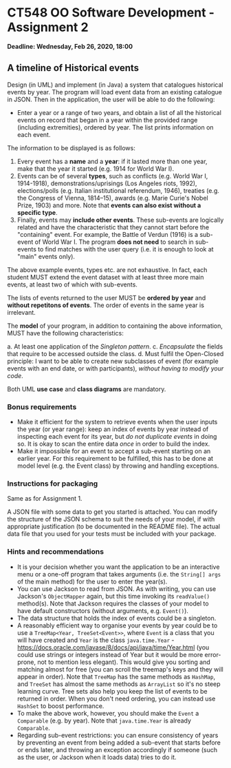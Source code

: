 # CT548 OO Software Development - Assignment 2

__Deadline: Wednesday, Feb 26, 2020, 18:00__

## A timeline of Historical events

Design (in UML) and implement (in Java) a system that catalogues historical events by year. The program will load event data from an existing catalogue in JSON. Then in the application, the user will be able to do the following:

* Enter a year or a range of two years, and obtain a list of all the historical events on record that began in a year within the provided range (including extremities), ordered by year. The list prints information on each event.

The information to be displayed is as follows:

1. Every event has a __name__ and a __year__: if it lasted more than one year, make that the year it started (e.g. 1914 for World War I).
2. Events can be of several __types__, such as conflicts (e.g. World War I, 1914-1918), demonstrations/uprisings (Los Angeles riots, 1992), elections/polls (e.g. Italian institutional referendum, 1946), treaties (e.g. the Congress of Vienna, 1814–15), awards (e.g. Marie Curie's Nobel Prize, 1903) and more. Note that __events can also exist without a specific type__.
3. Finally, events may __include other events__. These sub-events are logically related and have the characteristic that they cannot start before the "containing" event. For example, the Battle of Verdun (1916) is a sub-event of World War I. The program __does not need__ to search in sub-events to find matches with the user query (i.e. it is enough to look at "main" events only).

The above example events, types etc. are not exhaustive. In fact, each student MUST extend the event dataset with at least three more main events, at least two of which with sub-events.

The lists of events returned to the user MUST be __ordered by year__ and __without repetitons of events__. The order of events in the same year is irrelevant.

The __model__ of your program, in addition to containing the above information, MUST have the following characteristics:

a. At least one application of the _Singleton pattern_.
c. _Encapsulate_ the fields that require to be accessed outside the class.
d. Must fulfil the Open-Closed principle: I want to be able to create new subclasses of event (for example events with an end date, or with participants), _without having to modify your code_.

Both UML __use case__ and __class diagrams__ are mandatory.

### Bonus requirements
* Make it efficient for the system to retrieve events when the user inputs the year (or year range): keep an index of events by year instead of inspecting each event for its year, but _do not duplicate events_ in doing so. It is okay to scan the entire data _once_ in order to build the index.
* Make it impossible for an event to accept a sub-event starting on an earlier year. For this requirement to be fulfilled, this has to be done at model level (e.g. the Event class) by throwing and handling exceptions.

### Instructions for packaging

Same as for Assignment 1.

A JSON file with some data to get you started is attached. You can modify the structure of the JSON schema to suit the needs of your model, if with appropriate justification (to be documented in the README file). The actual data file that you used for your tests must be included with your package.

### Hints and recommendations

* It is your decision whether you want the application to be an interactive menu or a one-off program that takes arguments (i.e. the `String[] args` of the main method) for the user to enter the year(s).
* You can use Jackson to read from JSON. As with writing, you can use Jackson's `ObjectMapper` again, but this time invoking its `readValue()` method(s). Note that Jackson requires the classes of your model to have default constructors (without arguments, e.g. `Event()`).
* The data structure that holds the index of events could be a singleton.
* A reasonably efficient way to organise your events by year could be to use a `TreeMap<Year, TreeSet<Event>>`, where `Event` is a class that you will have created and `Year` is the class `java.time.Year` - https://docs.oracle.com/javase/8/docs/api/java/time/Year.html (you could use strings or integers instead of Year but it would be more error-prone, not to mention less elegant). This would give you sorting and matching almost for free (you can scroll the treemap's keys and they will appear in order). Note that `TreeMap` has the same methods as `HashMap`, and `TreeSet` has almost the same methods as `ArrayList` so it's no steep learning curve. Tree sets also help you keep the list of events to be returned in order. When you don't need ordering, you can instead use `HashSet` to boost performance.
* To make the above work, however, you should make the `Event` a `Comparable` (e.g. by year). Note that `java.time.Year` is already `Comparable`.
* Regarding sub-event restrictions: you can ensure consistency of years by preventing an event from being added a sub-event that starts before or ends later, and throwing an exception accordingly if someone (such as the user, or Jackson when it loads data) tries to do it.

